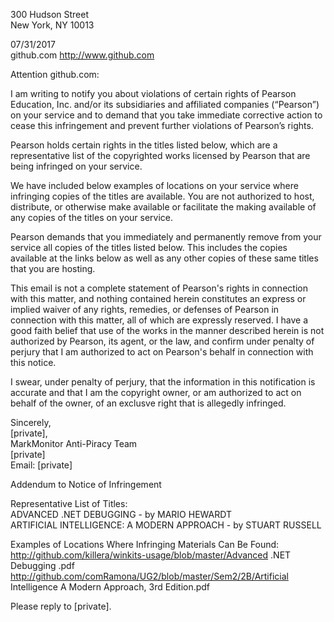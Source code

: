 300 Hudson Street  
New York, NY 10013  

07/31/2017  
github.com http://www.github.com  

Attention github.com:  

I am writing to notify you about violations of certain rights of Pearson Education, Inc. and/or its subsidiaries and affiliated companies (“Pearson”) on your service and to demand that you take immediate corrective action to cease this infringement and prevent further violations of Pearson’s rights.  

Pearson holds certain rights in the titles listed below, which are a representative list of the copyrighted works licensed by Pearson that are being infringed on your service.  

We have included below examples of locations on your service where infringing copies of the titles are available. You are not authorized to host, distribute, or otherwise make available or facilitate the making available of any copies of the titles on your service.  

Pearson demands that you immediately and permanently remove from your service all copies of the titles listed below. This includes the copies available at the links below as well as any other copies of these same titles that you are hosting.  

This email is not a complete statement of Pearson's rights in connection with this matter, and nothing contained herein constitutes an express or implied waiver of any rights, remedies, or defenses of Pearson in connection with this matter, all of which are expressly reserved. I have a good faith belief that use of the works in the manner described herein is not authorized by Pearson, its agent, or the law, and confirm under penalty of perjury that I am authorized to act on Pearson's behalf in connection with this notice.  

I swear, under penalty of perjury, that the information in this notification is accurate and that I am the copyright owner, or am authorized to act on behalf of the owner, of an exclusve right that is allegedly infringed.  

Sincerely,  
[private],  
MarkMonitor Anti-Piracy Team  
[private]  
Email: [private]  

Addendum to Notice of Infringement  

Representative List of Titles:  
ADVANCED .NET DEBUGGING - by MARIO HEWARDT  
ARTIFICIAL INTELLIGENCE: A MODERN APPROACH - by STUART RUSSELL  

Examples of Locations Where Infringing Materials Can Be Found:  
http://github.com/killera/winkits-usage/blob/master/Advanced .NET Debugging .pdf  
http://github.com/comRamona/UG2/blob/master/Sem2/2B/Artificial Intelligence A Modern Approach, 3rd Edition.pdf  

Please reply to [private].
